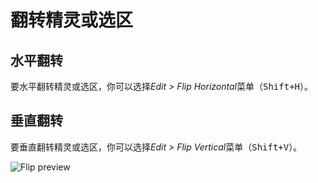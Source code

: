 # 翻转精灵或选区

## 水平翻转

要水平翻转精灵或选区，你可以选择*Edit > Flip Horizontal*菜单（<kbd>Shift+H</kbd>）。

## 垂直翻转

要垂直翻转精灵或选区，你可以选择*Edit > Flip Vertical*菜单（<kbd>Shift+V</kbd>）。

![Flip preview](flip/flip.gif)
